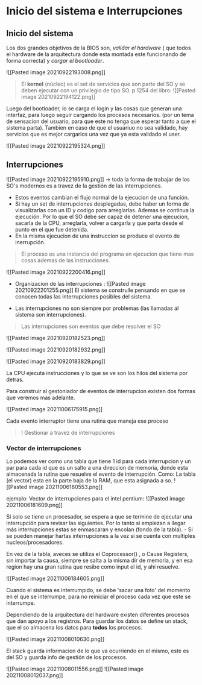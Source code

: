# Inicio del sistema e Interrupciones

## Inicio del sistema

Los dos grandes objetivos de la BIOS son, _validar el hardware_ ( que todos el hardware de la arquitectura donde esta montada este funcionando de forma correcta) y _cargar el bootloader_.

![[Pasted image 20210922193008.png]]

> El **kernel** (núcleo) es el set de servicios que son parte del SO y se deben ejecutar con un privilegio de tipo SO.
> p 1254 del libro:
> ![[Pasted image 20210922194122.png]]

Luego del bootloader, lo se carga el login y las cosas que generan una interfaz, para luego seguir cargando los procesos necesarios. (por un tema de sensacion del usuario, para que este no tenga que esperar tanto a que el sistema parta). Tambien en caso de que el usuariuo no sea validado, hay servicios que es mejor cargarlos una vez que ya esta validado el user.

![[Pasted image 20210922195324.png]]

## Interrupciones

![[Pasted image 20210922195910.png]]
-> toda la forma de trabajar de los SO's modernos es a travez de la gestión de las interrupciones. 



- Estos eventos cambian el flujo normal de la ejecucion de una función.
- Si hay un set de interrupciones desplegadas, debe haber un forma de visualizarlas con un ID y codigo para arreglarlas. Ademas se continua la ejecución. Por lo que el SO debe ser capaz de detener una ejecucion, sacarla de la CPU, arreglarla, volver a cargarla y que parta desde el punto en el que fue detenida. 
- En la misma ejecucion de una instruccion se produce el evento de inerrupción.

> El proceso es una instancia del programa en ejecucion que tiene mas cosas ademas de las instrucciones.

![[Pasted image 20210922200416.png]]
- Organizacion de las interrupciones :
![[Pasted image 20210922201255.png]]
El sistema se construlle pensando en que se conocen todas las interrupciones posibles del sistema.

- Las interrupciones no son siempre por problemas (las llamadas al sistema son interrupciones).

> Las interrupciones son eventos que debe resolver el SO

![[Pasted image 20210920182523.png]]

![[Pasted image 20210920182932.png]]

![[Pasted image 20210920183829.png]]

La CPU ejecuta instrucciones y lo que se ve son los hilos del sistema por detras.

Para construir al gestoniador de eventos de interrupcion existen dos formas que veremos mas adelante. 

![[Pasted image 20211006175915.png]]

Cada evento interruptor tiene una rutina que maneja ese proceso

> ! Gestionar a travez de interrupciones


### Vector de interrupciones
 
Lo podemos ver como una tabla que tiene 1 id para cada interrupcion y un par para cada id que es un salto a una direccion de memoria, donde esta almacenada la rutina que resuelve el evento de interrupción. Como:
La tabla (el vector) esta en la parte baja de la RAM, que esta asignada a so.
![[Pasted image 20211006180553.png]]

ejemplo:
Vector de interrupciones para el intel pentium:
![[Pasted image 20211006181609.png]]

Si solo se tiene un procesador, se espera a que se termine de ejecutar una interrupción para revisar las siguientes. Por lo tanto si empiezan a llegar más interrupciones estas se enmascaran y encolan (fondo de la tabla).
\- Si se pueden manejar hartas interrupciones a la vez si se cuenta con multiples nucleos/procesadores.

En vez de la tabla, aveces se utiliza el Coprocessor() , o Cause Registers, sin importar la causa, siempre se salta a la misma dir de memoria, y en esa region hay una gran rutina que resibe como input el id, y ahí resuelve.

![[Pasted image 20211006184605.png]]

Cuando el sistema es interrumpido, se debe 'sacar una foto' del momento en el que se interrumpe, para no reiniciar el proceso cada vez que este se interrumpe.

Dependiendo de la arquitectura del hardware existen diferentes procesos que dan apoyo a los registros. Para guardar los datos se define un stack, que el so almacena los datos para **todos** los procesos.

![[Pasted image 20211008010630.png]]

El stack guarda informacion de lo que va ocurriendo en el mismo, este es del SO y guarda info de gestión de los procesos.

![[Pasted image 20211008011556.png]]
![[Pasted image 20211008012037.png]]